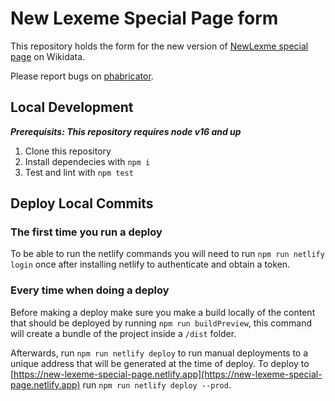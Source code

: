 # New Lexeme Special Page form

This repository holds the form for the new version of [NewLexme special page](https://www.wikidata.org/wiki/Special:NewLexeme) on Wikidata.

Please report bugs on [phabricator](https://phabricator.wikimedia.org/project/view/5674/).

## Local Development

_**Prerequisits: This repository requires node v16 and up**_

1. Clone this repository
2. Install dependecies with `npm i`
3. Test and lint with `npm test`

## Deploy Local Commits

### The first time you run a deploy

To be able to run the netlify commands you will need to run `npm run netlify login` once after installing netlify to authenticate and obtain a token.

### Every time when doing a deploy

Before making a deploy make sure you make a build locally of the content that should be deployed by running `npm run buildPreview`, this command will create a bundle of the project inside a `/dist` folder.

Afterwards, run `npm run netlify deploy` to run manual deployments to a unique address that will be generated at the time of deploy. 
To deploy to [https://new-lexeme-special-page.netlify.app](https://new-lexeme-special-page.netlify.app) run `npm run netlify deploy --prod`. 



